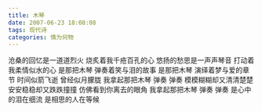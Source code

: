 ```yaml
---
title: 木琴
date: 2007-06-23 18:08:08
tags: 现代诗
categories: 情为何物
---
```

沧桑的回忆是一道道烈火
烧炙着我千疮百孔的心
悠扬的愁思是一声声琴音
打动着我柔情似水的心
是那把木琴
弹奏着笑与泪的故事
是那把木琴
演绎着梦与爱的章节
时间似箭飞逝
曾经似月朦胧
我拿起那把木琴
弹奏
弹奏
模模糊糊却又清清楚楚
安安稳稳却又跌跌撞撞
仿佛看到你离去的眼角
我拿起那把木琴
弹奏
弹奏
是心中的泪在细流
是相思的人在等候